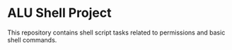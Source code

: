 # ALU Shell Project

This repository contains shell script tasks related to permissions and basic shell commands.
